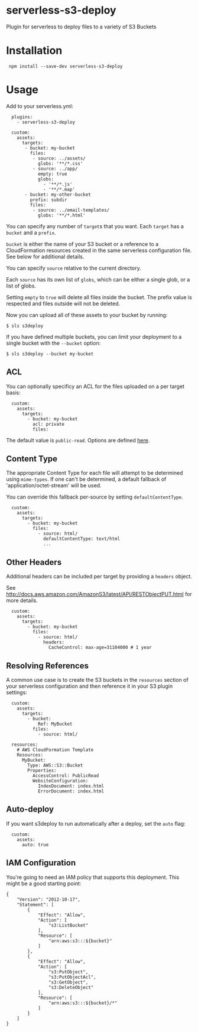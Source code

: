 # serverless-s3-deploy

Plugin for serverless to deploy files to a variety of S3 Buckets

# Installation

```
 npm install --save-dev serverless-s3-deploy
```

# Usage

Add to your serverless.yml:

```
  plugins:
    - serverless-s3-deploy

  custom:
    assets:
      targets:
       - bucket: my-bucket
         files:
          - source: ../assets/
            globs: '**/*.css'
          - source: ../app/
            empty: true
            globs:
              - '**/*.js'
              - '**/*.map'
       - bucket: my-other-bucket
         prefix: subdir
         files:
          - source: ../email-templates/
            globs: '**/*.html'
```

You can specify any number of `target`s that you want. Each `target` has a
`bucket` and a `prefix`.

`bucket` is either the name of your S3 bucket or a reference to a
CloudFormation resources created in the same serverless configuration file.
See below for additional details.

You can specify `source` relative to the current directory.

Each `source` has its own list of `globs`, which can be either a single glob,
or a list of globs.

Setting `empty` to `true` will delete all files inside the bucket. The prefix
value is respected and files outside will not be deleted.

Now you can upload all of these assets to your bucket by running:

```
$ sls s3deploy
```

If you have defined multiple buckets, you can limit your deployment to
a single bucket with the `--bucket` option:

```
$ sls s3deploy --bucket my-bucket
```

## ACL

You can optionally specificy an ACL for the files uploaded on a per target
basis:

```
  custom:
    assets:
      targets:
        - bucket: my-bucket
          acl: private
          files:
```

The default value is `public-read`. Options are defined
[here](http://docs.aws.amazon.com/AmazonS3/latest/dev/acl-overview.html#canned-acl).

## Content Type

The appropriate Content Type for each file will attempt to be determined using
``mime-types``. If one can't be determined, a default fallback of
'application/octet-stream' will be used.

You can override this fallback per-source by setting ``defaultContentType``.

```
  custom:
    assets:
      targets:
        - bucket: my-bucket
          files:
            - source: html/
              defaultContentType: text/html
              ...
```

## Other Headers

Additional headers can be included per target by providing a ``headers`` object.

See http://docs.aws.amazon.com/AmazonS3/latest/API/RESTObjectPUT.html for more
details.

```
  custom:
    assets:
      targets:
        - bucket: my-bucket
          files:
            - source: html/
              headers:
                CacheControl: max-age=31104000 # 1 year
```

## Resolving References

A common use case is to create the S3 buckets in the `resources` section of
your serverless configuration and then reference it in your S3 plugin
settings:

```
  custom:
    assets:
      targets:
        - bucket:
            Ref: MyBucket
          files:
            - source: html/

  resources:
    # AWS CloudFormation Template
    Resources:
      MyBucket:
        Type: AWS::S3::Bucket
        Properties:
          AccessControl: PublicRead
          WebsiteConfiguration:
            IndexDocument: index.html
            ErrorDocument: index.html
```

## Auto-deploy

If you want s3deploy to run automatically after a deploy, set the `auto` flag:

```
  custom:
    assets:
      auto: true
```

## IAM Configuration

You're going to need an IAM policy that supports this deployment. This might be
a good starting point:

```
{
    "Version": "2012-10-17",
    "Statement": [
        {
            "Effect": "Allow",
            "Action": [
                "s3:ListBucket"
            ],
            "Resource": [
                "arn:aws:s3:::${bucket}"
            ]
        },
        {
            "Effect": "Allow",
            "Action": [
                "s3:PutObject",
                "s3:PutObjectAcl",
                "s3:GetObject",
                "s3:DeleteObject"
            ],
            "Resource": [
                "arn:aws:s3:::${bucket}/*"
            ]
        }
    ]
}
```
